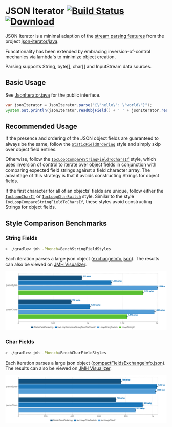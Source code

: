 # JSON Iterator [![Build Status](https://travis-ci.org/comodal/json-iterator.svg?branch=master)](https://travis-ci.org/comodal/json-iterator) [ ![Download](https://api.bintray.com/packages/comodal/libraries/json-iterator/images/download.svg) ](https://bintray.com/comodal/libraries/json-iterator/_latestVersion)

JSON Iterator is a minimal adaption of the [stream parsing features](http://jsoniter.com/java-features.html#iterator-to-rescue) from the project [json-iterator/java](https://github.com/json-iterator/java).

Funcationality has been extended by embracing inversion-of-control mechanics via lambda's to minimize object creation.

Parsing supports String, byte[], char[] and InputStream data sources.

## Basic Usage

See [JsonIterator.java](systems.comodal.json_iterator/src/main/java/systems/comodal/jsoniter/JsonIterator.java) for the public interface.

```java
var jsonIterator = JsonIterator.parse("{\"hello\": \"world\"}");
System.out.println(jsonIterator.readObjField() + ' ' + jsonIterator.readString());
```

## Recommended Usage

If the presence and ordering of the JSON object fields are guaranteed to always be the same, follow the [`StaticFieldOrdering`](systems.comodal.json_iterator/src/jmh/java/systems/comodal/jsoniter/jmh/styles/StaticFieldOrdering.java) style and simply skip over object field entries.

Otherwise, follow the [`IocLoopCompareStringFieldToCharsIf`](systems.comodal.json_iterator/src/jmh/java/systems/comodal/jsoniter/jmh/styles/IocLoopCompareStringFieldToCharsIf.java) style, which uses inversion of control to iterate over  object fields in conjunction with comparing expected field strings against a field character array.  The advantage of this strategy is that it avoids constructing Strings for object fields.

If the first character for all of an objects' fields are unique, follow either the [`IocLoopCharIf`](systems.comodal.json_iterator/src/jmh/java/systems/comodal/jsoniter/jmh/styles/IocLoopCharIf.java) or [`IocLoopCharSwitch`](systems.comodal.json_iterator/src/jmh/java/systems/comodal/jsoniter/jmh/styles/IocLoopCharSwitch.java) style.  Similar to the style `IocLoopCompareStringFieldToCharsIf`, these styles avoid constructing Strings for object fields.

## Style Comparison Benchmarks

### String Fields

```sh 
> ./gradlew jmh -Pbench=BenchStringFieldStyles
```

Each iteration parses a large json object ([exchangeInfo.json](systems.comodal.json_iterator/src/jmh/resources/exchangeInfo.json)).  The results can also be viewed on [JMH Visualizer](http://jmh.morethan.io/?source=https://raw.githubusercontent.com/comodal/json-iterator/master/benchmark-results/BenchStringFieldStyles/results.json).

![String Fields Style Comparision](benchmark-results/BenchStringFieldStyles/results.png)

### Char Fields

```sh 
> ./gradlew jmh -Pbench=BenchCharFieldStyles
```

Each iteration parses a large json object ([compactFieldsExchangeInfo.json](systems.comodal.json_iterator/src/jmh/resources/compactFieldsExchangeInfo.json)).  The results can also be viewed on [JMH Visualizer](http://jmh.morethan.io/?source=https://raw.githubusercontent.com/comodal/json-iterator/master/benchmark-results/BenchCharFieldStyles/results.json).

![Char Fields Style Comparision](benchmark-results/BenchCharFieldStyles/results.png)
